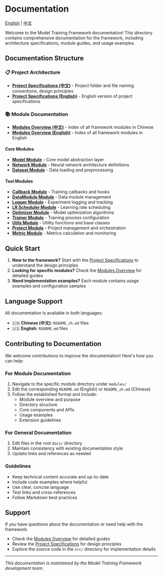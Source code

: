 # Documentation

[English](index.md) | [中文](index_zh.md)

Welcome to the Model Training Framework documentation! This directory contains comprehensive documentation for the framework, including architecture specifications, module guides, and usage examples.

## Documentation Structure

### 📋 Project Architecture

- **[Project Specifications (中文)](architecture_zh.md)** - Project folder and file naming conventions, design principles
- **[Project Specifications (English)](architecture.md)** - English version of project specifications

### 📚 Module Documentation

- **[Modules Overview (中文)](modules/index_zh.md)** - Index of all framework modules in Chinese
- **[Modules Overview (English)](modules/index.md)** - Index of all framework modules in English

#### Core Modules

- **[Model Module](modules/model/)** - Core model abstraction layer
- **[Network Module](modules/network/)** - Neural network architecture definitions
- **[Dataset Module](modules/dataset/)** - Data loading and preprocessing

#### Tool Modules

- **[Callback Module](modules/callback/)** - Training callbacks and hooks
- **[DataModule Module](modules/datamodule/)** - Data module management
- **[Logger Module](modules/logger/)** - Experiment logging and tracking
- **[LR Scheduler Module](modules/lr_scheduler/)** - Learning rate scheduling
- **[Optimizer Module](modules/optimizer/)** - Model optimization algorithms
- **[Trainer Module](modules/trainer/)** - Training process configuration
- **[Utils Module](modules/utils/)** - Utility functions and base classes
- **[Project Module](modules/project/)** - Project management and orchestration
- **[Metric Module](modules/metric/)** - Metrics calculation and monitoring

## Quick Start

1. **New to the framework?** Start with the [Project Specifications](architecture_zh.md) to understand the design principles
2. **Looking for specific modules?** Check the [Modules Overview](modules/README_zh.md) for detailed guides
3. **Need implementation examples?** Each module contains usage examples and configuration samples

## Language Support

All documentation is available in both languages:

- 🇨🇳 **Chinese (中文)**: `README_zh.md` files
- 🇺🇸 **English**: `README.md` files

## Contributing to Documentation

We welcome contributions to improve the documentation! Here's how you can help:

### For Module Documentation

1. Navigate to the specific module directory under `modules/`
2. Edit the corresponding `README.md` (English) or `README_zh.md` (Chinese)
3. Follow the established format and include:
   - Module overview and purpose
   - Directory structure
   - Core components and APIs
   - Usage examples
   - Extension guidelines

### For General Documentation

1. Edit files in the root `docs/` directory
2. Maintain consistency with existing documentation style
3. Update links and references as needed

### Guidelines

- Keep technical content accurate and up-to-date
- Include code examples where helpful
- Use clear, concise language
- Test links and cross-references
- Follow Markdown best practices

## Support

If you have questions about the documentation or need help with the framework:

- Check the [Modules Overview](modules/README_zh.md) for detailed guides
- Review the [Project Specifications](architecture_zh.md) for design principles
- Explore the source code in the `src/` directory for implementation details

---

*This documentation is maintained by the Model Training Framework development team.*
